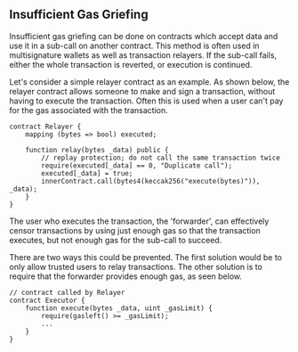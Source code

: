 ## Insufficient Gas Griefing

Insufficient gas griefing can be done on contracts which accept data and use it in a sub-call on another contract. This method is often used in multisignature wallets as well as transaction relayers. If the sub-call fails, either the whole transaction is reverted, or execution is continued.

Let's consider a simple relayer contract as an example. As shown below, the relayer contract allows someone to make and sign a transaction, without having to execute the transaction. Often this is used when a user can't pay for the gas associated with the transaction.

```
contract Relayer {
    mapping (bytes => bool) executed;

    function relay(bytes _data) public {
        // replay protection; do not call the same transaction twice
        require(executed[_data] == 0, "Duplicate call");
        executed[_data] = true;
        innerContract.call(bytes4(keccak256("execute(bytes)")), _data);
    }
}
```

The user who executes the transaction, the 'forwarder', can effectively censor transactions by using just enough gas so that the transaction executes, but not enough gas for the sub-call to succeed.

There are two ways this could be prevented. The first solution would be to only allow trusted users to relay transactions. The other solution is to require that the forwarder provides enough gas, as seen below.

```
// contract called by Relayer
contract Executor {
    function execute(bytes _data, uint _gasLimit) {
        require(gasleft() >= _gasLimit);
        ...
    }
}
```
